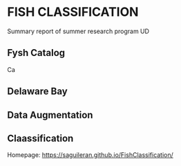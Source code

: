 # FISH CLASSIFICATION
Summary report of summer research program UD

## Fysh Catalog 
Ca
## Delaware Bay

## Data Augmentation

## Claassification

Homepage: https://saguileran.github.io/FishClassification/
